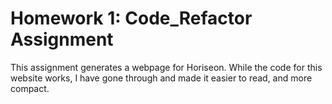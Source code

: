 # Homework 1: Code_Refactor Assignment
This assignment generates a webpage for Horiseon. While the code for this website works, I have gone through and made it easier to read, and more compact.
